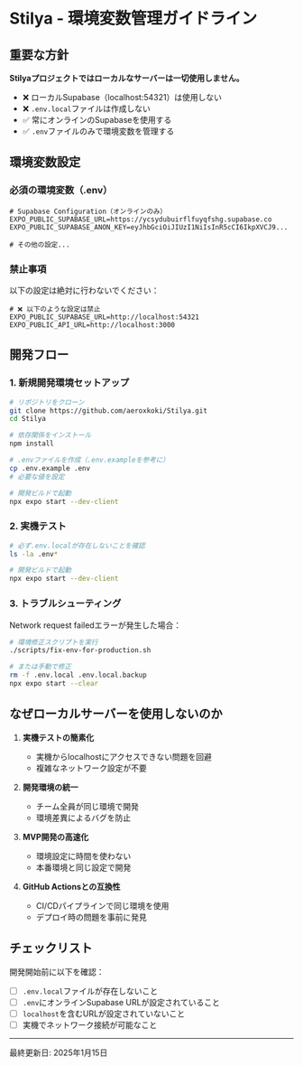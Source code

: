 # Stilya - 環境変数管理ガイドライン

## 重要な方針

**Stilyaプロジェクトではローカルなサーバーは一切使用しません。**

- ❌ ローカルSupabase（localhost:54321）は使用しない
- ❌ `.env.local`ファイルは作成しない
- ✅ 常にオンラインのSupabaseを使用する
- ✅ `.env`ファイルのみで環境変数を管理する

## 環境変数設定

### 必須の環境変数（.env）

```env
# Supabase Configuration（オンラインのみ）
EXPO_PUBLIC_SUPABASE_URL=https://ycsydubuirflfuyqfshg.supabase.co
EXPO_PUBLIC_SUPABASE_ANON_KEY=eyJhbGciOiJIUzI1NiIsInR5cCI6IkpXVCJ9...

# その他の設定...
```

### 禁止事項

以下の設定は絶対に行わないでください：

```env
# ❌ 以下のような設定は禁止
EXPO_PUBLIC_SUPABASE_URL=http://localhost:54321
EXPO_PUBLIC_API_URL=http://localhost:3000
```

## 開発フロー

### 1. 新規開発環境セットアップ

```bash
# リポジトリをクローン
git clone https://github.com/aeroxkoki/Stilya.git
cd Stilya

# 依存関係をインストール
npm install

# .envファイルを作成（.env.exampleを参考に）
cp .env.example .env
# 必要な値を設定

# 開発ビルドで起動
npx expo start --dev-client
```

### 2. 実機テスト

```bash
# 必ず.env.localが存在しないことを確認
ls -la .env*

# 開発ビルドで起動
npx expo start --dev-client
```

### 3. トラブルシューティング

Network request failedエラーが発生した場合：

```bash
# 環境修正スクリプトを実行
./scripts/fix-env-for-production.sh

# または手動で修正
rm -f .env.local .env.local.backup
npx expo start --clear
```

## なぜローカルサーバーを使用しないのか

1. **実機テストの簡素化**
   - 実機からlocalhostにアクセスできない問題を回避
   - 複雑なネットワーク設定が不要

2. **開発環境の統一**
   - チーム全員が同じ環境で開発
   - 環境差異によるバグを防止

3. **MVP開発の高速化**
   - 環境設定に時間を使わない
   - 本番環境と同じ設定で開発

4. **GitHub Actionsとの互換性**
   - CI/CDパイプラインで同じ環境を使用
   - デプロイ時の問題を事前に発見

## チェックリスト

開発開始前に以下を確認：

- [ ] `.env.local`ファイルが存在しないこと
- [ ] `.env`にオンラインSupabase URLが設定されていること
- [ ] `localhost`を含むURLが設定されていないこと
- [ ] 実機でネットワーク接続が可能なこと

---

最終更新日: 2025年1月15日
